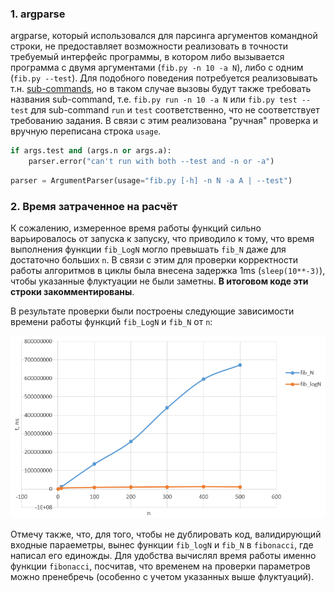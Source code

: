 ### 1. argparse
argparse, который использовался для парсинга аргументов командной строки, не предоставляет возможности реализовать в точности требуемый интерфейс программы, в котором либо вызывается программа с двумя аргументами (`fib.py -n 10 -a N`), либо с одним (`fib.py --test`). Для подобного поведения потребуется реализовывать т.н. [sub-commands](https://docs.python.org/dev/library/argparse.html#sub-commands), но в таком случае вызовы будут также требовать названия sub-command, т.е. `fib.py run -n 10 -a N` или `fib.py test --test` для sub-command `run` и `test` соответственно, что не соответствует требованию задания. В связи с этим реализована "ручная" проверка и вручную переписана строка `usage`. 
```python
if args.test and (args.n or args.a):
    parser.error("can't run with both --test and -n or -a")
```
```python
parser = ArgumentParser(usage="fib.py [-h] -n N -a A | --test")
```

### 2. Время затраченное на расчёт
К сожалению, измеренное время работы функций сильно варьировалось от запуска к запуску, что приводило к тому, что время выполнения функции `fib_LogN` могло превышать `fib_N` даже для достаточно больших `n`. В связи с этим для проверки корректности работы алгоритмов в циклы была внесена задержка 1ms (`sleep(10**-3)`), чтобы указанные флуктуации не были заметны. **В итоговом коде эти строки закомментированы**.

В результате проверки были построены следующие зависимости времени работы функций `fib_LogN` и `fib_N` от `n`: 

![graphs](images/graphs.png)

Отмечу также, что, для того, чтобы не дублировать код, валидирующий входные параеметры, вынес функции `fib_logN` и `fib_N` в `fibonacci`, где написал его единожды. Для удобства вычислял время работы именно функции `fibonacci`, посчитав, что временем на проверки параметров можно пренебречь (особенно с учетом указанных выше флуктуаций). 
